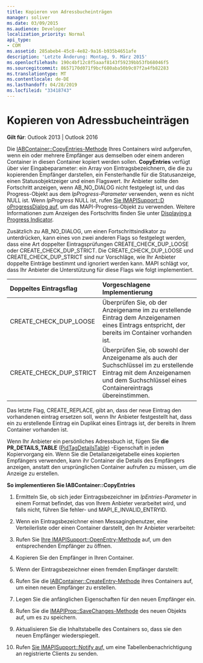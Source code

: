 ```yaml
---
title: Kopieren von Adressbucheinträgen
manager: soliver
ms.date: 03/09/2015
ms.audience: Developer
localization_priority: Normal
api_type:
- COM
ms.assetid: 285abeb4-45c8-4e82-9a16-b935b4651afe
description: 'Letzte Änderung: Montag, 9. März 2015'
ms.openlocfilehash: 190c4bf12c8f5aaaf8143f59239bb53fb68046f5
ms.sourcegitcommit: 8657170d071f9bcf680aba50b9c07f2a4fb82283
ms.translationtype: MT
ms.contentlocale: de-DE
ms.lasthandoff: 04/28/2019
ms.locfileid: "33418743"
---
```

# <a name="copying-address-book-entries"></a>Kopieren von Adressbucheinträgen

  
  
**Gilt für**: Outlook 2013 | Outlook 2016 
  
Die [IABContainer::CopyEntries-Methode](iabcontainer-copyentries.md) Ihres Containers wird aufgerufen, wenn ein oder mehrere Empfänger aus demselben oder einem anderen Container in diesen Container kopiert werden sollen. **CopyEntries** verfügt über vier Eingabeparameter: ein Array von Eintragsbezeichnern, die die zu kopierenden Empfänger darstellen, ein Fensterhandle für die Statusanzeige, einen Statusobjektzeiger und einen Flagswert. Ihr Anbieter sollte den Fortschritt anzeigen, wenn AB_NO_DIALOG nicht festgelegt ist, und das Progress-Objekt aus dem  _lpProgress-Parameter_ verwenden, wenn es nicht NULL ist. Wenn  _lpProgress_ NULL ist, rufen [Sie IMAPISupport::D oProgressDialog auf,](imapisupport-doprogressdialog.md) um das MAPI-Progress-Objekt zu verwenden. Weitere Informationen zum Anzeigen des Fortschritts finden Sie unter [Displaying a Progress Indicator](mapi-progress-indicators.md).
  
Zusätzlich zu AB_NO_DIALOG, um einen Fortschrittsindikator zu unterdrücken, kann eines von zwei anderen Flags so festgelegt werden, dass eine Art doppelter Eintragsprüfungen CREATE_CHECK_DUP_LOOSE oder CREATE_CHECK_DUP_STRICT. Die CREATE_CHECK_DUP_LOOSE und CREATE_CHECK_DUP_STRICT sind nur Vorschläge, wie Ihr Anbieter doppelte Einträge bestimmt und ignoriert werden kann. MAPI schlägt vor, dass Ihr Anbieter die Unterstützung für diese Flags wie folgt implementiert.
  
|**Doppeltes Eintragsflag**|**Vorgeschlagene Implementierung**|
|:-----|:-----|
|CREATE_CHECK_DUP_LOOSE  <br/> |Überprüfen Sie, ob der Anzeigename im zu erstellende Eintrag dem Anzeigenamen eines Eintrags entspricht, der bereits im Container vorhanden ist.  <br/> |
|CREATE_CHECK_DUP_STRICT  <br/> |Überprüfen Sie, ob sowohl der Anzeigename als auch der Suchschlüssel im zu erstellende Eintrag mit dem Anzeigenamen und dem Suchschlüssel eines Containereintrags übereinstimmen.  <br/> |
   
Das letzte Flag, CREATE_REPLACE, gibt an, dass der neue Eintrag den vorhandenen eintrag ersetzen soll, wenn Ihr Anbieter festgestellt hat, dass ein zu erstellende Eintrag ein Duplikat eines Eintrags ist, der bereits in Ihrem Container vorhanden ist. 
  
Wenn Ihr Anbieter ein persönliches Adressbuch ist, fügen Sie **die PR_DETAILS_TABLE** ([PidTagDetailsTable](pidtagdetailstable-canonical-property.md)) -Eigenschaft in jeden Kopiervorgang ein. Wenn Sie die Detailanzeigetabelle eines kopierten Empfängers verwenden, kann ihr Container die Details des Empfängers anzeigen, anstatt den ursprünglichen Container aufrufen zu müssen, um die Anzeige zu erstellen.
  
 **So implementieren Sie IABContainer::CopyEntries**
  
1. Ermitteln Sie, ob sich jeder Eintragsbezeichner im  _lpEntries-Parameter_ in einem Format befindet, das von Ihrem Anbieter verarbeitet wird, und falls nicht, führen Sie fehler- und MAPI_E_INVALID_ENTRYID. 
    
2. Wenn ein Eintragsbezeichner einen Messagingbenutzer, eine Verteilerliste oder einen Container darstellt, den Ihr Anbieter verarbeitet:
    
1. Rufen Sie [Ihre IMAPISupport::OpenEntry-Methode](imapisupport-openentry.md) auf, um den entsprechenden Empfänger zu öffnen. 
    
2. Kopieren Sie den Empfänger in Ihren Container. 
    
3. Wenn der Eintragsbezeichner einen fremden Empfänger darstellt:
    
1. Rufen Sie die [IABContainer::CreateEntry-Methode](iabcontainer-createentry.md) ihres Containers auf, um einen neuen Empfänger zu erstellen. 
    
2. Legen Sie die anfänglichen Eigenschaften für den neuen Empfänger ein.
    
4. Rufen Sie die [IMAPIProp::SaveChanges-Methode](imapiprop-savechanges.md) des neuen Objekts auf, um es zu speichern. 
    
5. Aktualisieren Sie die Inhaltstabelle des Containers so, dass sie den neuen Empfänger wiederspiegelt. 
    
6. Rufen [Sie IMAPISupport::Notify auf,](imapisupport-notify.md) um eine Tabellenbenachrichtigung an registrierte Clients zu senden. 
    

